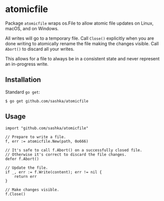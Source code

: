 # atomicfile

Package `atomicfile` wraps os.File to allow atomic file updates on Linux, macOS, and on Windows.

All writes will go to a temporary file. Call `Close()` explicitly when you are done writing to atomically rename the file
making the changes visible. Call `Abort()` to discard all your writes.

This allows for a file to always be in a consistent state and never represent an in-progress write.

## Installation

Standard `go get`:

```
$ go get github.com/sashka/atomicfile
```

## Usage

```
import "github.com/sashka/atomicfile"

// Prepare to write a file.
f, err := atomicfile.New(path, 0o666)

// It's safe to call f.Abort() on a successfully closed file.
// Otherwise it's correct to discard the file changes.
defer f.Abort()

// Update the file.
if _, err := f.Write(content); err != nil {
    return err
}

// Make changes visible.
f.Close()
```
